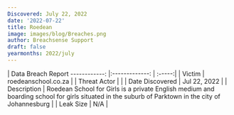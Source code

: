 ```yaml
---
Discovered: July 22, 2022
date: '2022-07-22'
title: Roedean
image: images/blog/Breaches.png
author: Breachsense Support
draft: false
yearmonths: 2022/july
---
```



| Data Breach Report
------------:     |:-------------:    | :-----:|
| Victim      | roedeanschool.co.za      | 
| Threat Actor      |       | 
| Date Discovered      | Jul 22, 2022      | 
| Description      | Roedean School for Girls is a private English medium and boarding school for girls situated in the suburb of Parktown in the city of Johannesburg       | 
| Leak Size      | N/A      | 

